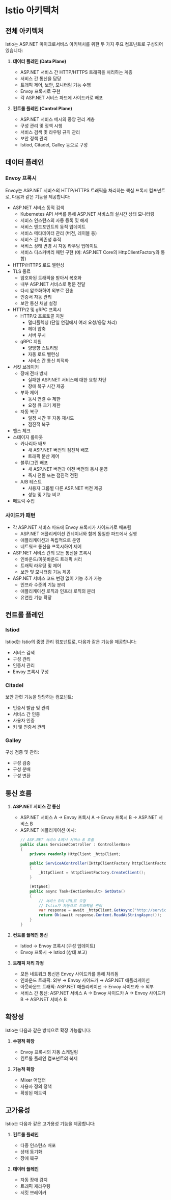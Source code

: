 # Istio 아키텍처

## 전체 아키텍처

Istio는 ASP.NET 마이크로서비스 아키텍처를 위한 두 가지 주요 컴포넌트로 구성되어 있습니다:

1. **데이터 플레인 (Data Plane)**
   - ASP.NET 서비스 간 HTTP/HTTPS 트래픽을 처리하는 계층
   - 서비스 간 통신을 담당
   - 트래픽 제어, 보안, 모니터링 기능 수행
   - Envoy 프록시로 구현
   - 각 ASP.NET 서비스 파드에 사이드카로 배포

2. **컨트롤 플레인 (Control Plane)**
   - ASP.NET 서비스 메시의 중앙 관리 계층
   - 구성 관리 및 정책 시행
   - 서비스 검색 및 라우팅 규칙 관리
   - 보안 정책 관리
   - Istiod, Citadel, Galley 등으로 구성

## 데이터 플레인

### Envoy 프록시

Envoy는 ASP.NET 서비스의 HTTP/HTTPS 트래픽을 처리하는 핵심 프록시 컴포넌트로, 다음과 같은 기능을 제공합니다:

- ASP.NET 서비스 동적 검색
  - Kubernetes API 서버를 통해 ASP.NET 서비스의 실시간 상태 모니터링
  - 서비스 인스턴스의 자동 등록 및 해제
  - 서비스 엔드포인트의 동적 업데이트
  - 서비스 메타데이터 관리 (버전, 레이블 등)
  - 서비스 간 의존성 추적
  - 서비스 상태 변경 시 자동 라우팅 업데이트
  - 서비스 디스커버리 패턴 구현 (예: ASP.NET Core의 HttpClientFactory와 통합)
- HTTP/HTTPS 로드 밸런싱
- TLS 종료
  - 암호화된 트래픽을 받아서 복호화
  - 내부 ASP.NET 서비스로 평문 전달
  - 다시 암호화하여 외부로 전송
  - 인증서 자동 관리
  - 보안 통신 채널 설정
- HTTP/2 및 gRPC 프록시
  - HTTP/2 프로토콜 지원
    - 멀티플렉싱 (단일 연결에서 여러 요청/응답 처리)
    - 헤더 압축
    - 서버 푸시
  - gRPC 지원
    - 양방향 스트리밍
    - 자동 로드 밸런싱
    - 서비스 간 통신 최적화
- 서킷 브레이커
  - 장애 전파 방지
    - 실패한 ASP.NET 서비스에 대한 요청 차단
    - 장애 복구 시간 제공
  - 부하 제어
    - 동시 연결 수 제한
    - 요청 큐 크기 제한
  - 자동 복구
    - 일정 시간 후 자동 재시도
    - 점진적 복구
- 헬스 체크
- 스테이지 롤아웃
  - 카나리아 배포
    - 새 ASP.NET 버전의 점진적 배포
    - 트래픽 분산 제어
  - 블루/그린 배포
    - 새 ASP.NET 버전과 이전 버전의 동시 운영
    - 즉시 전환 또는 점진적 전환
  - A/B 테스트
    - 사용자 그룹별 다른 ASP.NET 버전 제공
    - 성능 및 기능 비교
- 메트릭 수집

### 사이드카 패턴

- 각 ASP.NET 서비스 파드에 Envoy 프록시가 사이드카로 배포됨
  - ASP.NET 애플리케이션 컨테이너와 함께 동일한 파드에서 실행
  - 애플리케이션과 독립적으로 운영
  - 네트워크 통신을 프록시하여 제어
- ASP.NET 서비스 간의 모든 통신을 프록시
  - 인바운드/아웃바운드 트래픽 처리
  - 트래픽 라우팅 및 제어
  - 보안 및 모니터링 기능 제공
- ASP.NET 서비스 코드 변경 없이 기능 추가 가능
  - 인프라 수준의 기능 분리
  - 애플리케이션 로직과 인프라 로직의 분리
  - 유연한 기능 확장

## 컨트롤 플레인

### Istiod

Istiod는 Istio의 중앙 관리 컴포넌트로, 다음과 같은 기능을 제공합니다:

- 서비스 검색
- 구성 관리
- 인증서 관리
- Envoy 프록시 구성

### Citadel

보안 관련 기능을 담당하는 컴포넌트:

- 인증서 발급 및 관리
- 서비스 간 인증
- 사용자 인증
- 키 및 인증서 관리

### Galley

구성 검증 및 관리:

- 구성 검증
- 구성 분배
- 구성 변환

## 통신 흐름

1. **ASP.NET 서비스 간 통신**
   - ASP.NET 서비스 A → Envoy 프록시 A → Envoy 프록시 B → ASP.NET 서비스 B
   - ASP.NET 애플리케이션 예시:
     ```csharp
     // ASP.NET 서비스 A에서 서비스 B 호출
     public class ServiceAController : ControllerBase
     {
         private readonly HttpClient _httpClient;

         public ServiceAController(IHttpClientFactory httpClientFactory)
         {
             _httpClient = httpClientFactory.CreateClient();
         }

         [HttpGet]
         public async Task<IActionResult> GetData()
         {
             // 서비스 B의 URL로 요청
             // Istio가 자동으로 트래픽을 관리
             var response = await _httpClient.GetAsync("http://service-b/api/data");
             return Ok(await response.Content.ReadAsStringAsync());
         }
     }
     ```

2. **컨트롤 플레인 통신**
   - Istiod → Envoy 프록시 (구성 업데이트)
   - Envoy 프록시 → Istiod (상태 보고)

3. **트래픽 처리 과정**
   - 모든 네트워크 통신은 Envoy 사이드카를 통해 처리됨
   - 인바운드 트래픽: 외부 → Envoy 사이드카 → ASP.NET 애플리케이션
   - 아웃바운드 트래픽: ASP.NET 애플리케이션 → Envoy 사이드카 → 외부
   - 서비스 간 통신: ASP.NET 서비스 A → Envoy 사이드카 A → Envoy 사이드카 B → ASP.NET 서비스 B

## 확장성

Istio는 다음과 같은 방식으로 확장 가능합니다:

1. **수평적 확장**
   - Envoy 프록시의 자동 스케일링
   - 컨트롤 플레인 컴포넌트의 복제

2. **기능적 확장**
   - Mixer 어댑터
   - 사용자 정의 정책
   - 확장된 메트릭

## 고가용성

Istio는 다음과 같은 고가용성 기능을 제공합니다:

1. **컨트롤 플레인**
   - 다중 인스턴스 배포
   - 상태 동기화
   - 장애 복구

2. **데이터 플레인**
   - 자동 장애 감지
   - 트래픽 재라우팅
   - 서킷 브레이커 